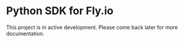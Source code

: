 # Python SDK for Fly.io

This project is in active development. Please come back later for more documentation.
